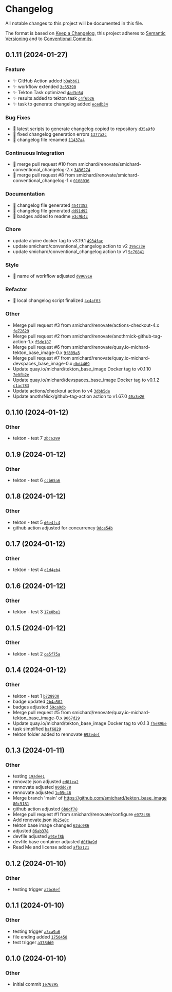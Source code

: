 # Changelog

All notable changes to this project will be documented in this file.

The format is based on [Keep a Changelog](https://keepachangelog.com/en/1.0.0/), this project adheres to [Semantic Versioning](https://semver.org/spec/v2.0.0.html) and to [Conventional Commits](https://www.conventionalcommits.org/en/v1.0.0/).

## 0.1.11 (2024-01-27)

### Feature
- :sparkles: GitHub Action added [`b3abb61`](https://github.com/smichard/tekton_base_image/commit/b3abb61)
- :sparkles: workflow extended [`3c55390`](https://github.com/smichard/tekton_base_image/commit/3c55390)
- :sparkles: Tekton Task optimized [`4ad3c64`](https://github.com/smichard/tekton_base_image/commit/4ad3c64)
- :sparkles: results added to tekton task [`c4f6b26`](https://github.com/smichard/tekton_base_image/commit/c4f6b26)
- :sparkles: task to generate changelog added [`ecedb34`](https://github.com/smichard/tekton_base_image/commit/ecedb34)

### Bug Fixes
- :bug: latest scripts to generate changelog copied to repository [`d35a9f0`](https://github.com/smichard/tekton_base_image/commit/d35a9f0)
- :bug: fixed changelog generation errors [`1377a2c`](https://github.com/smichard/tekton_base_image/commit/1377a2c)
- :art: changelog file renamed [`11437a4`](https://github.com/smichard/tekton_base_image/commit/11437a4)

### Continuous Integration
- :robot: merge pull request #10 from smichard/renovate/smichard-conventional_changelog-2.x [`3436274`](https://github.com/smichard/tekton_base_image/commit/3436274)
- :robot: merge pull request #8 from smichard/renovate/smichard-conventional_changelog-1.x [`0108036`](https://github.com/smichard/tekton_base_image/commit/0108036)

### Documentation
- :robot: changelog file generated [`4547353`](https://github.com/smichard/tekton_base_image/commit/4547353)
- :robot: changelog file generated [`dd91d92`](https://github.com/smichard/tekton_base_image/commit/dd91d92)
- :art: badges added to readme [`e3c9b4c`](https://github.com/smichard/tekton_base_image/commit/e3c9b4c)

### Chore
- update alpine docker tag to v3.19.1 [`4934fac`](https://github.com/smichard/tekton_base_image/commit/4934fac)
- update smichard/conventional_changelog action to v2 [`39ac23e`](https://github.com/smichard/tekton_base_image/commit/39ac23e)
- update smichard/conventional_changelog action to v1 [`5c76841`](https://github.com/smichard/tekton_base_image/commit/5c76841)

### Style
- :art: name of workflow adjusted [`d89691e`](https://github.com/smichard/tekton_base_image/commit/d89691e)

### Refactor
- :art: local changelog script finalized [`4c4af03`](https://github.com/smichard/tekton_base_image/commit/4c4af03)

### Other
- Merge pull request #3 from smichard/renovate/actions-checkout-4.x [`fe72629`](https://github.com/smichard/tekton_base_image/commit/fe72629)
- Merge pull request #2 from smichard/renovate/anothrnick-github-tag-action-1.x [`f5de187`](https://github.com/smichard/tekton_base_image/commit/f5de187)
- Merge pull request #6 from smichard/renovate/quay.io-michard-tekton_base_image-0.x [`9f809a5`](https://github.com/smichard/tekton_base_image/commit/9f809a5)
- Merge pull request #7 from smichard/renovate/quay.io-michard-devspaces_base_image-0.x [`dbd4469`](https://github.com/smichard/tekton_base_image/commit/dbd4469)
- Update quay.io/michard/tekton_base_image Docker tag to v0.1.10 [`7e0fb2e`](https://github.com/smichard/tekton_base_image/commit/7e0fb2e)
- Update quay.io/michard/devspaces_base_image Docker tag to v0.1.2 [`c1ac783`](https://github.com/smichard/tekton_base_image/commit/c1ac783)
- Update actions/checkout action to v4 [`3dbb5de`](https://github.com/smichard/tekton_base_image/commit/3dbb5de)
- Update anothrNick/github-tag-action action to v1.67.0 [`40a3e26`](https://github.com/smichard/tekton_base_image/commit/40a3e26)

## 0.1.10 (2024-01-12)

### Other
- tekton - test 7 [`2bc6289`](https://github.com/smichard/tekton_base_image/commit/2bc6289)

## 0.1.9 (2024-01-12)

### Other
- tekton - test 6 [`ccb65a6`](https://github.com/smichard/tekton_base_image/commit/ccb65a6)

## 0.1.8 (2024-01-12)

### Other
- tekton - test 5 [`d6e4fc4`](https://github.com/smichard/tekton_base_image/commit/d6e4fc4)
- github action adjusted for concurrency [`9dce54b`](https://github.com/smichard/tekton_base_image/commit/9dce54b)

## 0.1.7 (2024-01-12)

### Other
- tekton - test 4 [`d1d4eb4`](https://github.com/smichard/tekton_base_image/commit/d1d4eb4)

## 0.1.6 (2024-01-12)

### Other
- tekton - test 3 [`17e0be1`](https://github.com/smichard/tekton_base_image/commit/17e0be1)

## 0.1.5 (2024-01-12)

### Other
- tekton - test 2 [`ce5f75a`](https://github.com/smichard/tekton_base_image/commit/ce5f75a)

## 0.1.4 (2024-01-12)

### Other
- tekton - test 1 [`b728930`](https://github.com/smichard/tekton_base_image/commit/b728930)
- badge updated [`2b4a502`](https://github.com/smichard/tekton_base_image/commit/2b4a502)
- badges adjusted [`59ca9db`](https://github.com/smichard/tekton_base_image/commit/59ca9db)
- Merge pull request #5 from smichard/renovate/quay.io-michard-tekton_base_image-0.x [`9067d29`](https://github.com/smichard/tekton_base_image/commit/9067d29)
- Update quay.io/michard/tekton_base_image Docker tag to v0.1.3 [`f5e89be`](https://github.com/smichard/tekton_base_image/commit/f5e89be)
- task simplified [`baf6829`](https://github.com/smichard/tekton_base_image/commit/baf6829)
- tekton folder added to rennovate [`693edef`](https://github.com/smichard/tekton_base_image/commit/693edef)

## 0.1.3 (2024-01-11)

### Other
- testing [`19adee1`](https://github.com/smichard/tekton_base_image/commit/19adee1)
- renovate json adjusted [`ed81ea2`](https://github.com/smichard/tekton_base_image/commit/ed81ea2)
- rennovate adjusted [`80ddd78`](https://github.com/smichard/tekton_base_image/commit/80ddd78)
- rennovate adjusted [`1c05c46`](https://github.com/smichard/tekton_base_image/commit/1c05c46)
- Merge branch 'main' of https://github.com/smichard/tekton_base_image [`80c5181`](https://github.com/smichard/tekton_base_image/commit/80c5181)
- github action adjusted [`6b8df78`](https://github.com/smichard/tekton_base_image/commit/6b8df78)
- Merge pull request #1 from smichard/renovate/configure [`e072c86`](https://github.com/smichard/tekton_base_image/commit/e072c86)
- Add renovate.json [`0b25e0c`](https://github.com/smichard/tekton_base_image/commit/0b25e0c)
- tekton base image changed [`62dc086`](https://github.com/smichard/tekton_base_image/commit/62dc086)
- adjusted [`06ab378`](https://github.com/smichard/tekton_base_image/commit/06ab378)
- devfile adjusted [`a91ef8b`](https://github.com/smichard/tekton_base_image/commit/a91ef8b)
- devfile base container adjusted [`d0f0a9d`](https://github.com/smichard/tekton_base_image/commit/d0f0a9d)
- Read Me and license added [`afba121`](https://github.com/smichard/tekton_base_image/commit/afba121)

## 0.1.2 (2024-01-10)

### Other
- testing trigger [`a2bc6ef`](https://github.com/smichard/tekton_base_image/commit/a2bc6ef)

## 0.1.1 (2024-01-10)

### Other
- testing trigger [`a5ca9a6`](https://github.com/smichard/tekton_base_image/commit/a5ca9a6)
- file ending added [`1750458`](https://github.com/smichard/tekton_base_image/commit/1750458)
- test trigger [`a378dd0`](https://github.com/smichard/tekton_base_image/commit/a378dd0)

## 0.1.0 (2024-01-10)

### Other
- initial commit [`1e76295`](https://github.com/smichard/tekton_base_image/commit/1e76295)

